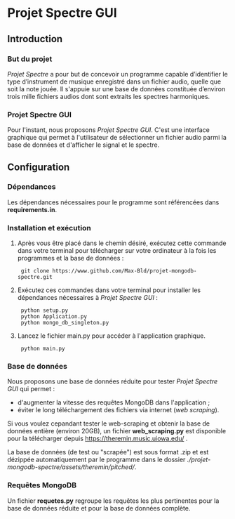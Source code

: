 # Projet Spectre GUI

## Introduction

### But du projet

*Projet Spectre* a pour but de concevoir un programme capable d’identifier le type d’instrument de musique enregistré dans un fichier audio, quelle que soit la note jouée. Il s'appuie sur une base de données constituée d’environ trois mille fichiers audios dont sont extraits les spectres harmoniques.

### Projet Spectre GUI

Pour l'instant, nous proposons *Projet Spectre GUI*. C'est une interface graphique qui permet à l'utilisateur de sélectionner un fichier audio parmi la base de données et d'afficher le signal et le spectre.

## Configuration

### Dépendances

Les dépendances nécessaires pour le programme sont référencées dans **requirements.in**.

### Installation et exécution

1. Après vous être placé dans le chemin désiré, exécutez cette commande dans votre terminal pour télécharger sur votre ordinateur à la fois les programmes et la base de données :

        git clone https://www.github.com/Max-Bld/projet-mongodb-spectre.git

2. Exécutez ces commandes dans votre terminal pour installer les dépendances nécessaires à *Projet Spectre GUI* :

        python setup.py
        python Application.py
        python mongo_db_singleton.py

4. Lancez le fichier main.py pour accéder à l'application graphique.

        python main.py

### Base de données

Nous proposons une base de données réduite pour tester *Projet Spectre GUI* qui permet : 
+ d'augmenter la vitesse des requêtes MongoDB dans l'application ;
+ éviter le long téléchargement des fichiers via internet (*web scraping*).

Si vous voulez cepandant tester le web-scraping et obtenir la base de données entière (environ 20GB), un fichier **web_scraping.py** est disponible pour la télécharger depuis https://theremin.music.uiowa.edu/ .

La base de données (de test ou "scrapée") est sous format .zip et est dézippée automatiquement par le programme dans le dossier *./projet-mongodb-spectre/assets/theremin/pitched/*.

### Requêtes MongoDB

Un fichier **requetes.py** regroupe les requêtes les plus pertinentes pour la base de données réduite et pour la base de données complète.

